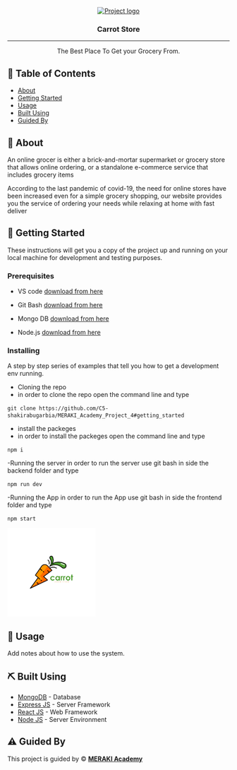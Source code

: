 <p align="center">
  <a href="" rel="noopener">
 <img width=200px height=200px src="https://img.freepik.com/free-vector/carrot-logo_10250-2253.jpg" alt="Project logo"></a>
</p>

<h3 align="center">Carrot Store</h3>

---

<p align="center"> The Best Place To Get your Grocery From.
    <br> 
</p>

## 📝 Table of Contents

- [About](#about)
- [Getting Started](#getting_started)
- [Usage](#usage)
- [Built Using](#built_using)
- [Guided By](#guided_by)

## 🧐 About <a name = "about"></a>

An online grocer is either a brick-and-mortar supermarket or grocery store that allows online ordering, or a standalone e-commerce service that includes grocery items

According to the last pandemic of covid-19, the need for online stores have been increased even for a simple grocery shopping, our website provides you the service of ordering your needs while relaxing at home with fast deliver

## 🏁 Getting Started <a name = "getting_started"></a>

These instructions will get you a copy of the project up and running on your local machine for development and testing purposes.

### Prerequisites

- VS code <a href="https://code.visualstudio.com/download">download from here</a>

- Git Bash <a href="https://git-scm.com/">download from here</a>

- Mongo DB <a href="https://www.mongodb.com/try/download/community">download from here</a>

- Node.js <a href="https://nodejs.org/en/download/">download from here</a>

### Installing

A step by step series of examples that tell you how to get a development env running.

- Cloning the repo
- in order to clone the repo open the command line and type

```
git clone https://github.com/C5-shakirabugarbia/MERAKI_Academy_Project_4#getting_started
```

- install the packeges
- in order to install the packeges open the command line and type

```
npm i
```

-Running the server
in order to run the server use git bash in side the backend folder and type

```
npm run dev
```

-Running the App
in order to run the App use git bash in side the frontend folder and type

```
npm start
```

 <img width=200px height=200px src="./frontend/src/set/carrot-logo.jpg" alt="Project logo">

## 🎈 Usage <a name="usage"></a>

Add notes about how to use the system.

## ⛏️ Built Using <a name = "built_using"></a>

- [MongoDB](https://www.mongodb.com/) - Database
- [Express JS](https://expressjs.com/) - Server Framework
- [React JS](https://https://reactjs.org/) - Web Framework
- [Node JS](https://nodejs.org/en/) - Server Environment

## ⚠️ Guided By <a name = "guided_by"></a>

This project is guided by ©️ **[MERAKI Academy](https://www.meraki-academy.org)**
